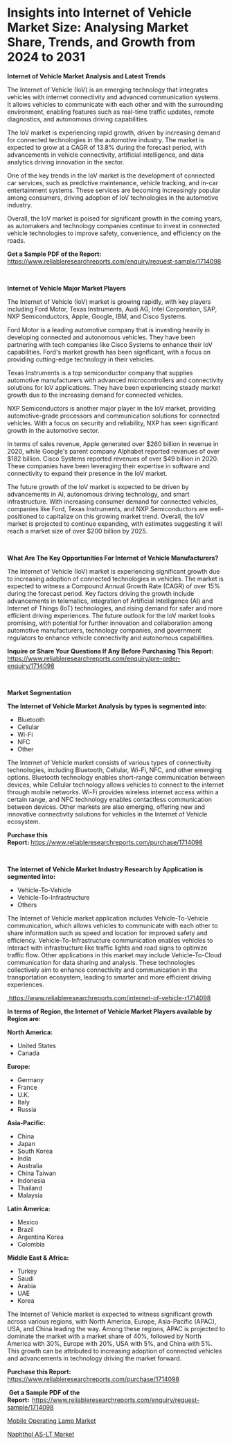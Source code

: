 <p><h1>Insights into Internet of Vehicle Market Size: Analysing Market Share, Trends, and Growth from 2024 to 2031</h1></p><p><strong>Internet of Vehicle Market Analysis and Latest Trends</strong></p>
<p><p>The Internet of Vehicle (IoV) is an emerging technology that integrates vehicles with internet connectivity and advanced communication systems. It allows vehicles to communicate with each other and with the surrounding environment, enabling features such as real-time traffic updates, remote diagnostics, and autonomous driving capabilities.</p><p>The IoV market is experiencing rapid growth, driven by increasing demand for connected technologies in the automotive industry. The market is expected to grow at a CAGR of 13.8% during the forecast period, with advancements in vehicle connectivity, artificial intelligence, and data analytics driving innovation in the sector.</p><p>One of the key trends in the IoV market is the development of connected car services, such as predictive maintenance, vehicle tracking, and in-car entertainment systems. These services are becoming increasingly popular among consumers, driving adoption of IoV technologies in the automotive industry.</p><p>Overall, the IoV market is poised for significant growth in the coming years, as automakers and technology companies continue to invest in connected vehicle technologies to improve safety, convenience, and efficiency on the roads.</p></p>
<p><strong>Get a Sample PDF of the Report:&nbsp;</strong> <a href="https://www.reliableresearchreports.com/enquiry/request-sample/1714098">https://www.reliableresearchreports.com/enquiry/request-sample/1714098</a></p>
<p>&nbsp;</p>
<p><strong>Internet of Vehicle Major Market Players</strong></p>
<p><p>The Internet of Vehicle (IoV) market is growing rapidly, with key players including Ford Motor, Texas Instruments, Audi AG, Intel Corporation, SAP, NXP Semiconductors, Apple, Google, IBM, and Cisco Systems. </p><p>Ford Motor is a leading automotive company that is investing heavily in developing connected and autonomous vehicles. They have been partnering with tech companies like Cisco Systems to enhance their IoV capabilities. Ford's market growth has been significant, with a focus on providing cutting-edge technology in their vehicles.</p><p>Texas Instruments is a top semiconductor company that supplies automotive manufacturers with advanced microcontrollers and connectivity solutions for IoV applications. They have been experiencing steady market growth due to the increasing demand for connected vehicles.</p><p>NXP Semiconductors is another major player in the IoV market, providing automotive-grade processors and communication solutions for connected vehicles. With a focus on security and reliability, NXP has seen significant growth in the automotive sector.</p><p>In terms of sales revenue, Apple generated over $260 billion in revenue in 2020, while Google's parent company Alphabet reported revenues of over $182 billion. Cisco Systems reported revenues of over $49 billion in 2020. These companies have been leveraging their expertise in software and connectivity to expand their presence in the IoV market.</p><p>The future growth of the IoV market is expected to be driven by advancements in AI, autonomous driving technology, and smart infrastructure. With increasing consumer demand for connected vehicles, companies like Ford, Texas Instruments, and NXP Semiconductors are well-positioned to capitalize on this growing market trend. Overall, the IoV market is projected to continue expanding, with estimates suggesting it will reach a market size of over $200 billion by 2025.</p></p>
<p>&nbsp;</p>
<p><strong>What Are The Key Opportunities For Internet of Vehicle Manufacturers?</strong></p>
<p><p>The Internet of Vehicle (IoV) market is experiencing significant growth due to increasing adoption of connected technologies in vehicles. The market is expected to witness a Compound Annual Growth Rate (CAGR) of over 15% during the forecast period. Key factors driving the growth include advancements in telematics, integration of Artificial Intelligence (AI) and Internet of Things (IoT) technologies, and rising demand for safer and more efficient driving experiences. The future outlook for the IoV market looks promising, with potential for further innovation and collaboration among automotive manufacturers, technology companies, and government regulators to enhance vehicle connectivity and autonomous capabilities.</p></p>
<p><strong>Inquire or Share Your Questions If Any Before Purchasing This Report:</strong> <a href="https://www.reliableresearchreports.com/enquiry/pre-order-enquiry/1714098">https://www.reliableresearchreports.com/enquiry/pre-order-enquiry/1714098</a></p>
<p>&nbsp;</p>
<p><strong>Market Segmentation</strong></p>
<p><strong>The Internet of Vehicle Market Analysis by types is segmented into:</strong></p>
<p><ul><li>Bluetooth</li><li>Cellular</li><li>Wi-Fi</li><li>NFC</li><li>Other</li></ul></p>
<p><p>The Internet of Vehicle market consists of various types of connectivity technologies, including Bluetooth, Cellular, Wi-Fi, NFC, and other emerging options. Bluetooth technology enables short-range communication between devices, while Cellular technology allows vehicles to connect to the internet through mobile networks. Wi-Fi provides wireless internet access within a certain range, and NFC technology enables contactless communication between devices. Other markets are also emerging, offering new and innovative connectivity solutions for vehicles in the Internet of Vehicle ecosystem.</p></p>
<p><strong>Purchase this Report:&nbsp;</strong><a href="https://www.reliableresearchreports.com/purchase/1714098">https://www.reliableresearchreports.com/purchase/1714098</a></p>
<p>&nbsp;</p>
<p><strong>The Internet of Vehicle Market Industry Research by Application is segmented into:</strong></p>
<p><ul><li>Vehicle-To-Vehicle</li><li>Vehicle-To-Infrastructure</li><li>Others</li></ul></p>
<p><p>The Internet of Vehicle market application includes Vehicle-To-Vehicle communication, which allows vehicles to communicate with each other to share information such as speed and location for improved safety and efficiency. Vehicle-To-Infrastructure communication enables vehicles to interact with infrastructure like traffic lights and road signs to optimize traffic flow. Other applications in this market may include Vehicle-To-Cloud communication for data sharing and analysis. These technologies collectively aim to enhance connectivity and communication in the transportation ecosystem, leading to smarter and more efficient driving experiences.</p></p>
<p><a href="https://www.reliableresearchreports.com/internet-of-vehicle-r1714098">&nbsp;https://www.reliableresearchreports.com/internet-of-vehicle-r1714098</a></p>
<p><strong>In terms of Region, the Internet of Vehicle Market Players available by Region are:</strong></p>
<p>
    <p> <strong> North America: </strong>
        <ul>
            <li>United States</li>
            <li>Canada</li>
        </ul>
        </p> 
    <p> <strong> Europe: </strong>
        <ul>
            <li>Germany</li>
            <li>France</li>
            <li>U.K.</li>
            <li>Italy</li>
            <li>Russia</li>
        </ul>
        </p> 
    <p> <strong> Asia-Pacific: </strong>
        <ul>
            <li>China</li>
            <li>Japan</li>
            <li>South Korea</li>
            <li>India</li>
            <li>Australia</li>
            <li>China Taiwan</li>
            <li>Indonesia</li>
            <li>Thailand</li>
            <li>Malaysia</li>
        </ul>
        </p> 
    <p> <strong> Latin America: </strong>
        <ul>
            <li>Mexico</li>
            <li>Brazil</li>
            <li>Argentina Korea</li>
            <li>Colombia</li>
        </ul>
        </p> 
    <p> <strong> Middle East & Africa: </strong>
        <ul>
            <li>Turkey</li>
            <li>Saudi</li>
            <li>Arabia</li>
            <li>UAE</li>
            <li>Korea</li>
        </ul>
    </p>
    </p>
<p><p>The Internet of Vehicle market is expected to witness significant growth across various regions, with North America, Europe, Asia-Pacific (APAC), USA, and China leading the way. Among these regions, APAC is projected to dominate the market with a market share of 40%, followed by North America with 30%, Europe with 20%, USA with 5%, and China with 5%. This growth can be attributed to increasing adoption of connected vehicles and advancements in technology driving the market forward.</p></p>
<p><strong>Purchase this Report: </strong><a href="https://www.reliableresearchreports.com/purchase/1714098">https://www.reliableresearchreports.com/purchase/1714098</a></p>
<p>&nbsp;<strong>Get a Sample PDF of the Report:&nbsp;&nbsp;</strong><a href="https://www.reliableresearchreports.com/enquiry/request-sample/1714098">https://www.reliableresearchreports.com/enquiry/request-sample/1714098</a></p>
<p><strong></strong></p>
<p><p><a href="https://view.publitas.com/reportprime-1/mobile-operating-lamp-market-outlook-industry-overview-and-forecast-2024-to-2031/">Mobile Operating Lamp Market</a></p><p><a href="https://issuu.com/reportprime-2/docs/naphthol-as-lt-market-size-2030.pptx">Naphthol AS-LT Market</a></p></p>